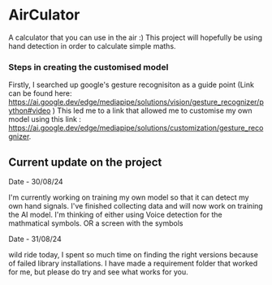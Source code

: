 # AirCulator
A calculator that you can use in the air :)  This project will hopefully be using hand detection in order to calculate simple maths. 

### Steps in creating the customised model

Firstly, I searched up google's gesture recognisiton as a guide point (Link can be found here: https://ai.google.dev/edge/mediapipe/solutions/vision/gesture_recognizer/python#video ) This led me to a link that allowed me to customise my own model using this link : https://ai.google.dev/edge/mediapipe/solutions/customization/gesture_recognizer.


## Current update on the project
Date - 30/08/24

I'm currently working on training my own model so that it can detect my own hand signals.
 I've finished collecting data and will now work on training the AI model. I'm thinking of either using Voice detection for the mathmatical symbols. OR a screen with the symbols 

 Date - 31/08/24

 wild ride today, I spent so much time on finding the right versions because of failed library installations. I have made a requirement folder that worked for me, but please do try and see what works for you. 
